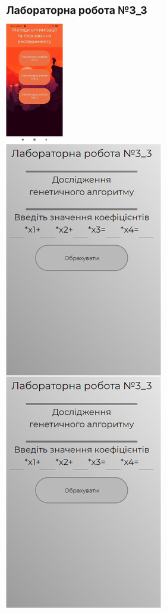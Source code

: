 # Лабораторна робота №3_3

![Lab11](/assets/example1.jpg)
![Lab12](/assets/example2.jpg)
![Lab13](/assets/example2.jpg)